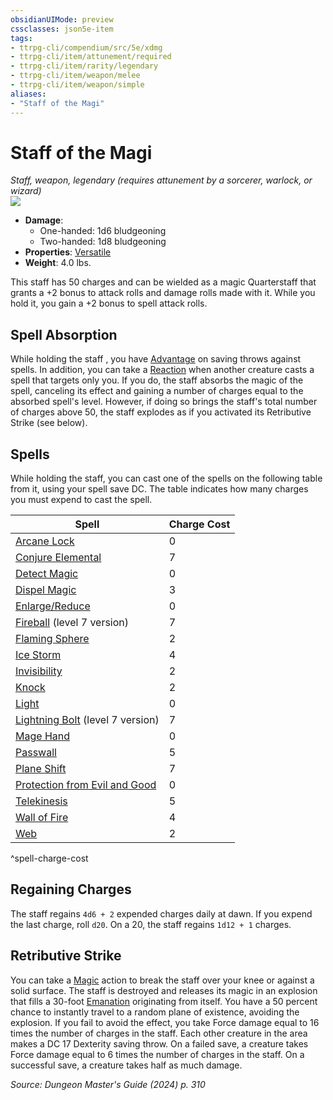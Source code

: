 ```yaml
---
obsidianUIMode: preview
cssclasses: json5e-item
tags:
- ttrpg-cli/compendium/src/5e/xdmg
- ttrpg-cli/item/attunement/required
- ttrpg-cli/item/rarity/legendary
- ttrpg-cli/item/weapon/melee
- ttrpg-cli/item/weapon/simple
aliases: 
- "Staff of the Magi"
---
```

# Staff of the Magi
*Staff, weapon, legendary (requires attunement by a sorcerer, warlock, or wizard)*  
![](2-Mechanics/CLI/items/img/staff-of-the-magi.webp#right)

- **Damage**:
  - One-handed: 1d6 bludgeoning
  - Two-handed: 1d8 bludgeoning
- **Properties**: [Versatile](2-Mechanics/CLI/rules/item-properties.md#Versatile)
- **Weight**: 4.0 lbs.

This staff has 50 charges and can be wielded as a magic Quarterstaff that grants a +2 bonus to attack rolls and damage rolls made with it. While you hold it, you gain a +2 bonus to spell attack rolls.

## Spell Absorption

While holding the staff , you have [Advantage](2-Mechanics/CLI/rules/variant-rules/advantage-xphb.md) on saving throws against spells. In addition, you can take a [Reaction](2-Mechanics/CLI/rules/variant-rules/reaction-xphb.md) when another creature casts a spell that targets only you. If you do, the staff absorbs the magic of the spell, canceling its effect and gaining a number of charges equal to the absorbed spell's level. However, if doing so brings the staff's total number of charges above 50, the staff explodes as if you activated its Retributive Strike (see below).

## Spells

While holding the staff, you can cast one of the spells on the following table from it, using your spell save DC. The table indicates how many charges you must expend to cast the spell.

| Spell | Charge Cost |
|-------|-------------|
| [Arcane Lock](2-Mechanics/CLI/spells/arcane-lock-xphb.md) | 0 |
| [Conjure Elemental](2-Mechanics/CLI/spells/conjure-elemental-xphb.md) | 7 |
| [Detect Magic](2-Mechanics/CLI/spells/detect-magic-xphb.md) | 0 |
| [Dispel Magic](2-Mechanics/CLI/spells/dispel-magic-xphb.md) | 3 |
| [Enlarge/Reduce](2-Mechanics/CLI/spells/enlarge-reduce-xphb.md) | 0 |
| [Fireball](2-Mechanics/CLI/spells/fireball-xphb.md) (level 7 version) | 7 |
| [Flaming Sphere](2-Mechanics/CLI/spells/flaming-sphere-xphb.md) | 2 |
| [Ice Storm](2-Mechanics/CLI/spells/ice-storm-xphb.md) | 4 |
| [Invisibility](2-Mechanics/CLI/spells/invisibility-xphb.md) | 2 |
| [Knock](2-Mechanics/CLI/spells/knock-xphb.md) | 2 |
| [Light](2-Mechanics/CLI/spells/light-xphb.md) | 0 |
| [Lightning Bolt](2-Mechanics/CLI/spells/lightning-bolt-xphb.md) (level 7 version) | 7 |
| [Mage Hand](2-Mechanics/CLI/spells/mage-hand-xphb.md) | 0 |
| [Passwall](2-Mechanics/CLI/spells/passwall-xphb.md) | 5 |
| [Plane Shift](2-Mechanics/CLI/spells/plane-shift-xphb.md) | 7 |
| [Protection from Evil and Good](2-Mechanics/CLI/spells/protection-from-evil-and-good-xphb.md) | 0 |
| [Telekinesis](2-Mechanics/CLI/spells/telekinesis-xphb.md) | 5 |
| [Wall of Fire](2-Mechanics/CLI/spells/wall-of-fire-xphb.md) | 4 |
| [Web](2-Mechanics/CLI/spells/web-xphb.md) | 2 |
^spell-charge-cost

## Regaining Charges

The staff regains `4d6 + 2` expended charges daily at dawn. If you expend the last charge, roll `d20`. On a 20, the staff regains `1d12 + 1` charges.

## Retributive Strike

You can take a [Magic](2-Mechanics/CLI/rules/actions.md#Magic) action to break the staff over your knee or against a solid surface. The staff is destroyed and releases its magic in an explosion that fills a 30-foot [Emanation](2-Mechanics/CLI/rules/variant-rules/emanation-area-of-effect-xphb.md) originating from itself. You have a 50 percent chance to instantly travel to a random plane of existence, avoiding the explosion. If you fail to avoid the effect, you take Force damage equal to 16 times the number of charges in the staff. Each other creature in the area makes a DC 17 Dexterity saving throw. On a failed save, a creature takes Force damage equal to 6 times the number of charges in the staff. On a successful save, a creature takes half as much damage.

*Source: Dungeon Master's Guide (2024) p. 310*